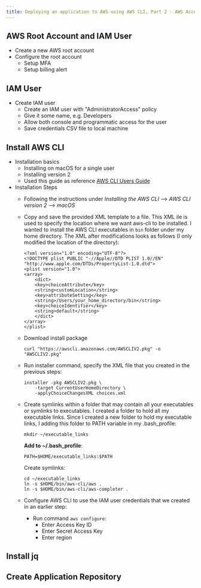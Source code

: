 ```yaml
---
title: Deploying an application to AWS using AWS CLI, Part 2 - AWS Account, IAM User & Application Repository
---
```


## AWS Root Account and IAM User
- Create a new AWS root account
- Configure the root account
    - Setup MFA
    - Setup billing alert

## IAM User
- Create IAM user
    - Create an IAM user with "AdministratorAccess" policy
    - Give it some name, e.g. Developers
    - Allow both console and programmatic access for the user
    - Save credentials CSV file to local machine

## Install AWS CLI
- Installation basics
    - Installing on macOS for a single user
    - Installing version 2
    - Used this guide as reference [AWS CLI Users Guide](https://docs.aws.amazon.com/cli/latest/userguide/cli-chap-welcome.html)
- Installation Steps
    - Following the instructions under _Installing the AWS CLI_ --> _AWS CLI version 2_ --> _macOS_

    - Copy and save the provided XML template to a file. This XML ile is used to specify the location where we want aws-cli to be installed. I wanted to install the AWS CLI executables in `bin` folder under my home directory. The XML after modifications looks as follows (I only modified the location of the directory):

        ```
        <?xml version="1.0" encoding="UTF-8"?>
        <!DOCTYPE plist PUBLIC "-//Apple//DTD PLIST 1.0//EN" "http://www.apple.com/DTDs/PropertyList-1.0.dtd">
        <plist version="1.0">
        <array>
            <dict>
            <key>choiceAttribute</key>
            <string>customLocation</string>
            <key>attributeSetting</key>
            <string>/Users/your_home_directory/bin</string>
            <key>choiceIdentifier</key>
            <string>default</string>
            </dict>
        </array>
        </plist>
        ```

    - Download install package

        ```
        curl "https://awscli.amazonaws.com/AWSCLIV2.pkg" -o "AWSCLIV2.pkg"
        ```

    - Run installer command, specify the XML file that you created in the previous steps:

        ```
        installer -pkg AWSCLIV2.pkg \
            -target CurrentUserHomeDirectory \
            -applyChoiceChangesXML choices.xml
        ```

    - Create symlinks within a folder that may contain all your executables or symlinks to executables. I created a folder to hold all my executable links. Since I created a new folder to hold my executable links, I adding this folder to PATH variable in my .bash_profile:

        ```
        mkdir ~/executable_links
        ```

        **Add to ~/.bash_profile**:

        ```
        PATH=$HOME/executable_links:$PATH
        ```

        Create symlinks:

        ```
        cd ~/executable_links
        ln -s $HOME/bin/aws-cli/aws .
        ln -s $HOME/bin/aws-cli/aws-completer .
        ```

    - Configure AWS CLI to use the IAM user credentials that we created in an earlier step:
        - Run command `aws configure`:
            - Enter Access Key ID
            - Enter Secret Access Key
            - Enter region

## Install jq

## Create Application Repository
